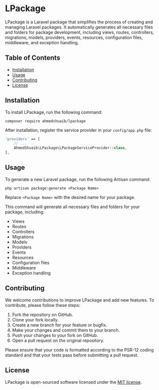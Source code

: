 # LPackage

LPackage is a Laravel package that simplifies the process of creating and managing Laravel packages. It automatically generates all necessary files and folders for package development, including views, routes, controllers, migrations, models, providers, events, resources, configuration files, middleware, and exception handling.

## Table of Contents

- [Installation](#installation)
- [Usage](#usage)
- [Contributing](#contributing)
- [License](#license)

## Installation

To install LPackage, run the following command:

```
composer require ahmedshuaib/lpackage
```

After installation, register the service provider in your `config/app.php` file:

```php
'providers' => [
    // ...
    AhmedShuaib\LPackage\LPackageServiceProvider::class,
],
```

## Usage

To generate a new Laravel package, run the following Artisan command:

```
php artisan package:generate <Package Name>
```

Replace `<Package Name>` with the desired name for your package.

This command will generate all necessary files and folders for your package, including:

- Views
- Routes
- Controllers
- Migrations
- Models
- Providers
- Events
- Resources
- Configuration files
- Middleware
- Exception handling

## Contributing

We welcome contributions to improve LPackage and add new features. To contribute, please follow these steps:

1. Fork the repository on GitHub.
2. Clone your fork locally.
3. Create a new branch for your feature or bugfix.
4. Make your changes and commit them to your branch.
5. Push your changes to your fork on GitHub.
6. Open a pull request on the original repository.

Please ensure that your code is formatted according to the PSR-12 coding standard and that your tests pass before submitting a pull request.

## License

LPackage is open-sourced software licensed under the [MIT license](https://opensource.org/licenses/MIT).
